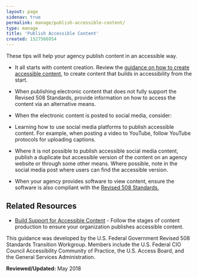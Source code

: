 ```yaml
---
layout: page
sidenav: true
permalink: manage/publish-accessible-content/
type: manage
title: 'Publish Accessible Content'
created: 1527566954
---
```


These tips will help your agency publish content in an accessible way.

  * It all starts with content creation. Review the [guidance on how to create accessible content][1], to create content that builds in accessibility from the start.
  * When publishing electronic content that does not fully support the Revised 508 Standards, provide information on how to access the content via an alternative means.

  * When the electronic content is posted to social media, consider:
  * Learning how to use social media platforms to publish accessible content. For example, when posting a video to YouTube, follow YouTube protocols for uploading captions.
  * Where it is not possible to publish accessible social media content, publish a duplicate but accessible version of the content on an agency website or through some other means. Where possible, note in the social media post where users can find the accessible version.

  * When your agency provides software to view content, ensure the software is also compliant with the [Revised 508 Standards.][2]

## Related Resources

  * [Build Support for Accessible Content][3] - Follow the stages of content production to ensure your organization publishes accessible content.

This guidance was developed by the U.S. Federal Government Revised 508 Standards Transition Workgroup. Members include the U.S. Federal CIO Council Accessibility Community of Practice, the U.S. Access Board, and the General Services Administration.

  


**Reviewed/Updated:** May 2018

 [1]: /create
 [2]: https://www.access-board.gov/guidelines-and-standards/communications-and-it/about-the-ict-refresh/final-rule/text-of-the-standards-and-guidelines
 [3]: /manage/support-accessible-content
